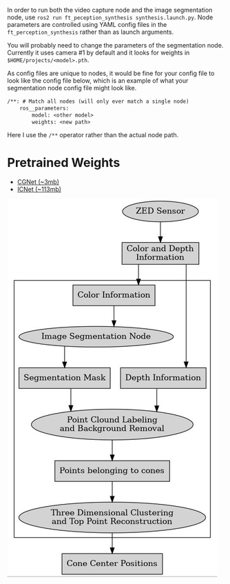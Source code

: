 In order to run both the video capture node and the image segmentation node, use `ros2 run ft_peception_synthesis synthesis.launch.py`.
Node parameters are controlled using YAML config files in the `ft_perception_synthesis` rather than as launch arguments.

You will probably need to change the parameters of the segmentation node.
Currently it uses camera #1 by default and it looks for weights in `$HOME/projects/<model>.pth`.

As config files are unique to nodes, it would be fine for your config file to look like the config file below, which is an example of what your segmentation node config file might look like.

```
/**: # Match all nodes (will only ever match a single node)
	ros__parameters:
		model: <other model>
		weights: <new path>
```

Here I use the `/**` operator rather than the actual node path.

# Pretrained Weights

* [CGNet (~3mb)](https://naza.uzoukwu.net/files/fta/cgnet.pth)
* [ICNet (~113mb)](https://naza.uzoukwu.net/files/fta/icnet.pth)

[![test]][the_rest]

[test]: uml.jpg
[the_rest]: ?
